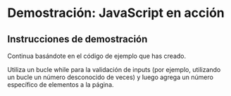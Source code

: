 # Demostración: JavaScript en acción

## Instrucciones de demostración

Continua basándote en el código de ejemplo que has creado.

Utiliza un bucle while para la validación de inputs (por ejemplo, utilizando un bucle un número desconocido de veces) y luego agrega un número específico de elementos a la página.
